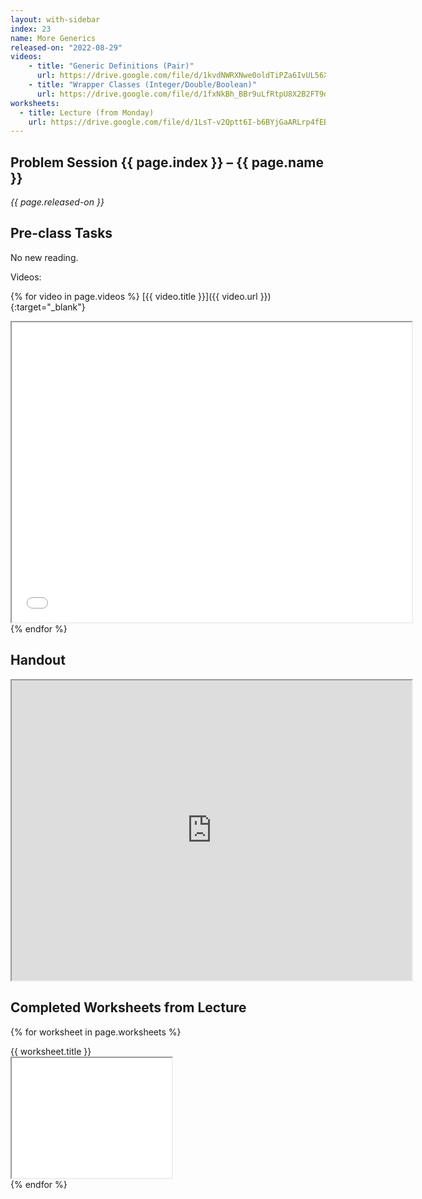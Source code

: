 ```yaml
---
layout: with-sidebar
index: 23
name: More Generics
released-on: "2022-08-29"
videos:
    - title: "Generic Definitions (Pair)"
      url: https://drive.google.com/file/d/1kvdNWRXNwe0oldTiPZa6IvUL56XPUo0X
    - title: "Wrapper Classes (Integer/Double/Boolean)"
      url: https://drive.google.com/file/d/1fxNkBh_BBr9uLfRtpU8X2B2FT9dq9Lne
worksheets:
  - title: Lecture (from Monday)
    url: https://drive.google.com/file/d/1LsT-v2Qptt6I-b6BYjGaARLrp4fEBB16
---
```


## Problem Session {{ page.index }} – {{ page.name }}

_{{ page.released-on }}_

## Pre-class Tasks

No new reading.

Videos:

{% for video in page.videos %}
[{{ video.title }}]({{ video.url }}){:target="_blank"}
<iframe src="{{ video.url }}/preview" width="640" height="480" allow="autoplay"></iframe>
{% endfor %}

## Handout

<iframe src="https://drive.google.com/file/d/1w6ZlF5DxuQxfVwqj6SMU75zIGr_T0vCw/preview" width="640" height="480" allow="autoplay"></iframe>

## Completed Worksheets from Lecture

{% for worksheet in page.worksheets %}
<div class="worksheetBox">
{{ worksheet.title }}
<br>
<iframe src="{{ worksheet.url }}/preview" width="256" height="192" allow="autoplay"></iframe>
</div>
{% endfor %}